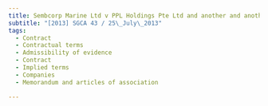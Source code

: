 ```yaml
---
title: Sembcorp Marine Ltd v PPL Holdings Pte Ltd and another and another appeal 
subtitle: "[2013] SGCA 43 / 25\_July\_2013"
tags:
  - Contract
  - Contractual terms
  - Admissibility of evidence
  - Contract
  - Implied terms
  - Companies
  - Memorandum and articles of association

---
```


